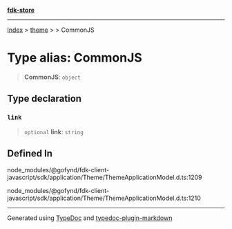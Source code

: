 [**fdk-store**](../../../README.md)
***

[Index](../../../API.md) > [theme](../../README.md) > [<internal>](../README.md) > CommonJS

# Type alias: CommonJS

> **CommonJS**: `object`

## Type declaration

### `link`

> `optional` **link**: `string`

## Defined In

node\_modules/@gofynd/fdk-client-javascript/sdk/application/Theme/ThemeApplicationModel.d.ts:1209

node\_modules/@gofynd/fdk-client-javascript/sdk/application/Theme/ThemeApplicationModel.d.ts:1210

***
Generated using [TypeDoc](https://typedoc.org/) and [typedoc-plugin-markdown](https://www.npmjs.com/package/typedoc-plugin-markdown)
